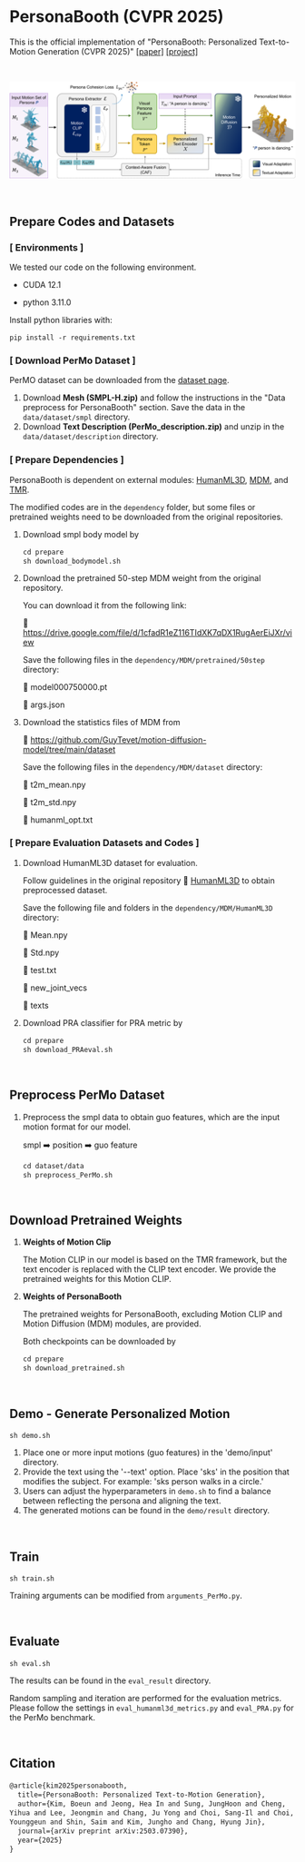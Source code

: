 # PersonaBooth (CVPR 2025)

This is the official implementation of "PersonaBooth: Personalized Text-to-Motion Generation (CVPR 2025)" [[paper]](https://arxiv.org/abs/2503.07390) [[project]](https://boeun-kim.github.io/page-PersonaBooth/)

<br>

![framework](https://github.com/Boeun-Kim/PersonaBooth/blob/main/figures/framework.png)


<br>

## Prepare Codes and Datasets

 ### [ Environments ]

We tested our code on the following environment.

- CUDA 12.1

- python 3.11.0

  

Install python libraries with:

```
pip install -r requirements.txt
```



### [ Download PerMo Dataset ]

PerMO dataset can be downloaded from the [dataset page](https://github.com/AIRC-KETI-VISION/PerMo-dataset/).
1. Download **Mesh (SMPL-H.zip)** and follow the instructions in the "Data preprocess for PersonaBooth" section.
   Save the data in the `data/dataset/smpl` directory.
2. Download **Text Description (PerMo_description.zip)** and unzip in the `data/dataset/description` directory.

   


### [ Prepare Dependencies ]

PersonaBooth is dependent on external modules: [HumanML3D](https://github.com/EricGuo5513/HumanML3D), [MDM](https://github.com/GuyTevet/motion-diffusion-model), and [TMR](https://github.com/Mathux/TMR).

The modified codes are in the `dependency` folder, but some files or pretrained weights need to be downloaded from the original repositories.



1. Download smpl body model by

   ```
   cd prepare
   sh download_bodymodel.sh
   ```



2. Download the pretrained 50-step MDM weight from the original repository.

   You can download it from the following link:

   🔗 https://drive.google.com/file/d/1cfadR1eZ116TIdXK7qDX1RugAerEiJXr/view

   Save the following files in the `dependency/MDM/pretrained/50step` directory:

   🧾 model000750000.pt

   🧾 args.json

   

3. Download the statistics files of MDM from

   🔗 https://github.com/GuyTevet/motion-diffusion-model/tree/main/dataset

   Save the following files in the `dependency/MDM/dataset` directory:

   🧾 t2m_mean.npy

   🧾 t2m_std.npy
   
   🧾 humanml_opt.txt
   



### [ Prepare Evaluation Datasets and Codes ]

1. Download HumanML3D dataset for evaluation.

   Follow guidelines in the original repository 🔗 [HumanML3D](https://github.com/EricGuo5513/HumanML3D) to obtain preprocessed dataset.

   Save the following file and folders in the `dependency/MDM/HumanML3D` directory:

   🧾 Mean.npy
   
   🧾 Std.npy
   
   🧾 test.txt
   
   📁 new_joint_vecs
   
   📁 texts

   

3. Download PRA classifier for PRA metric by

   ```
   cd prepare
   sh download_PRAeval.sh
   ```

<br>

## Preprocess PerMo Dataset

1. Preprocess the smpl data to obtain guo features, which are the input motion format for our model.

   smpl ➡️ position ➡️ guo feature

   ```
   cd dataset/data
   sh preprocess_PerMo.sh
   ```

<br>

## Download Pretrained Weights

1. **Weights of Motion Clip**

   The Motion CLIP in our model is based on the TMR framework, but the text encoder is replaced with the CLIP text encoder. We provide the pretrained weights for this Motion CLIP.

2. **Weights of PersonaBooth**

   The pretrained weights for PersonaBooth, excluding Motion CLIP and Motion Diffusion (MDM) modules, are provided.

   

   Both checkpoints can be downloaded by

   ```
   cd prepare
   sh download_pretrained.sh
   ```

   
<br>

## Demo - Generate Personalized Motion

```
sh demo.sh
```

1. Place one or more input motions (guo features) in the 'demo/input' directory.
2. Provide the text using the '--text' option. Place 'sks' in the position that modifies the subject. For example: 'sks person walks in a circle.'
3. Users can adjust the hyperparameters in `demo.sh` to find a balance between reflecting the persona and aligning the text.
4. The generated motions can be found in the `demo/result` directory.


<br>

## Train

```
sh train.sh
```

Training arguments can be modified from `arguments_PerMo.py`.


<br>

## Evaluate

```
sh eval.sh
```

The results can be found in the `eval_result` directory.

Random sampling and iteration are performed for the evaluation metrics. Please follow the settings in `eval_humanml3d_metrics.py` and `eval_PRA.py` for the PerMo benchmark.


<br>

## Citation

```
@article{kim2025personabooth,
  title={PersonaBooth: Personalized Text-to-Motion Generation},
  author={Kim, Boeun and Jeong, Hea In and Sung, JungHoon and Cheng, Yihua and Lee, Jeongmin and Chang, Ju Yong and Choi, Sang-Il and Choi, Younggeun and Shin, Saim and Kim, Jungho and Chang, Hyung Jin},
  journal={arXiv preprint arXiv:2503.07390},
  year={2025}
}
```
